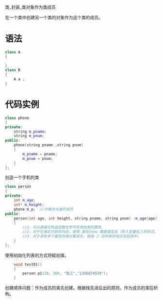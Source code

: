 类_封装_类对象作为类成员

在一个类中创建另一个类的对象作为这个类的成员。
# 语法
``` c++
class A
{
	
}
class B
{
	A a ;
}
```
# 代码实例
``` c++
class phone
{
private:
	string m_pname;
	string m_pnum;
public:
	phone(string pname ,string pnum)
	{
		m_pname = pname;
		m_pnum = pnum;
	}
};
```
创造一个手机的类
```c++
class person
{
private:
	int m_age;
	int* m_height;
	phone m_p;  //对象作为类的成员
public:
	person(int age, int height, string pname, string pnum) :m_age(age), m_p(pname, pnum), m_height{new int(height) }
	{
		//1、可以直接在构造函数形参中写其他类的属性。
		//2、对于在堆区开辟的内存，使用 属性{new 数据类型名（传入变量名）}的形式，赋初值。
		//3、对于具有多个属性的类对象成员，使用（）将所有的成员包括其中。
	}
};
```
使用初始化列表的方式将赋初值。
```c++
	void test01()
	{
		person p1(20, 160, "张三","1356874578");
	}
```
创建顺序问题：作为成员的类先创建。根据栈先进后出的原则，作为成员的类后析构。
